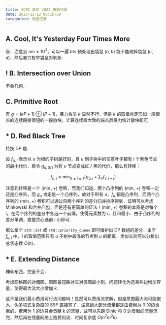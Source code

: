```yaml
---
title: ICPC 南京 2023 做题记录
date: 2023-12-12 00:16:59
categories: 做题记录
---
```


## A. Cool, It's Yesterday Four Times More

唐．注意到 $nm \le 10^3$，可以一遍 bfs 预处理出袋鼠 $(a, b)$ 能不能踢掉袋鼠 $(c, d)$，然后暴力枚举袋鼠对判断．

## ! B. Intersection over Union

不会几何．

## C. Primitive Root

有 $g = (kP + 1) \oplus (P - 1)$，暴力枚举 $k$ 显然不行，但是 $k$ 的取值肯定形如一段很长的连续段接很短的一段散块，计算连续段大致的端点后暴力统计散块即可．

## * D. Red Black Tree

特技 DP 题．

设 $f_{u, i}$ 表示以 $u$ 为根的子树是好的，且 $u$ 到子树中的任意叶子都有 $i$ 个黑色节点的最小代价．若令 $g_{u, 0 / 1}$ 为将 $u$ 节点变成红 / 黑的代价，那么有转移：

$$
f_{u, i} = \min_{0 \le j \le 1} \{g_{u, j} + \sum_v f_{v, i - j}\}
$$

注意到转移是一个 $(\min, +)$ 卷积，而我们知道，两个凸序列的 $(\min, +)$ 卷积一定还是凸序列，而 $g_u$ 肯定是一个凸序列，故对于所有 $u$，$f_u$ 都是凸序列．而两个凸序列的 $(\min, +)$ 卷积可以通过将两个序列的差分归并排序得到．证明可以考虑 Minkowski 和合并凸包，但是还有更简单的证法！$(\min, +)$ 卷积的本质是对每个 $i$，在两个序列的差分中各选一个前缀，使得元素数为 $i$，且和最小．由于凸序列的差分单调，直接贪心选前 $i$ 小即可．

那么拿个 `std::set` 或 `std::priority_queue` 即可维护出 DP 数组的差分．由于 $f_{u, i}$ 中，$i$ 的取值范围只有 $u$ 子树中最浅的节点到 $u$ 的距离，类似长剖可以分析出总状态数 $O(n)$．

## * E. Extending Distance

神仙东西，完全不会．

考虑网格图的对偶图，原图最短路对应对偶图最小割．问题转化为选某些边增加容量，使得最大流大小增加 $k$．

这不是我们最小费用可行流问题吗！显然可以费用流求解，但是原图最大流可能很大，伪多项式复杂度的 SSP 直接寄了．注意到大部分流量都是由费用为 $0$ 的边贡献的，费用为 $1$ 的边只会贡献 $k$ 的流量，故可以先跑 Dinic 将 $0$ 边贡献的流量流完，然后再在残量网络上跑费用流．时间复杂度 $O(n^2 m^2 k)$．

